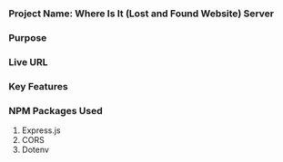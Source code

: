 ### Project Name: Where Is It (Lost and Found Website) Server
### Purpose
### Live URL
### Key Features
### NPM Packages Used
1. Express.js
2. CORS
3. Dotenv